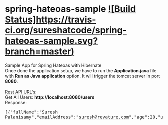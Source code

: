 # spring-hateoas-sample [![Build Status]https://travis-ci.org/sureshatcode/spring-hateoas-sample.svg?branch=master)](https://travis-ci.org/sureshatcode/spring-hateoas-sample)
Sample App for Spring Hateoas with Hibernate<br>Once done the application setup, we have to run the <b>Application.java</b> file with <b>Run as Java application</b> option. It will trigger the tomcat server in port <b>8080</b>.<br><br><u>Rest API URL's:</u><br>Get All Users: <b>http://localhost:8080/users</b><br>Response:<pre>[{"fullName":"Suresh Palanisamy","emailAddress":"suresh@revature.com","age":20,"userId":1,"links":[]},{"fullName":"Suresh","emailAddress":"suresh@yopmail.com","age":21,"userId":2,"links":[]},{"fullName":"Siva","emailAddress":"siva@test.com","age":22,"userId":3,"links":[]}]</pre>
